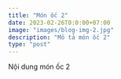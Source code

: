 ```yaml
---
title: "Món ốc 2"
date: 2023-02-26T0:0:00+07:00
image: "images/blog-img-2.jpg"
description: "Mô tả món ốc 2"
type: "post"
---
```


Nội dung món ốc 2
